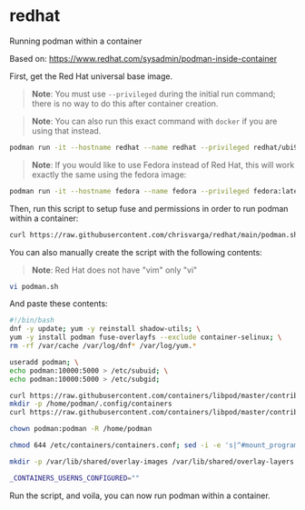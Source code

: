 # redhat
Running podman within a container

Based on: https://www.redhat.com/sysadmin/podman-inside-container

First, get the Red Hat universal base image.


>**Note**: You must use `--privileged` during the initial run command; there is no way to do this after container creation.

>**Note**: You can also run this exact command with `docker` if you are using that instead.

```bash
podman run -it --hostname redhat --name redhat --privileged redhat/ubi9 /bin/bash
```

>**Note**: If you would like to use Fedora instead of Red Hat, this will work exactly the same using the fedora image:
```bash
podman run -it --hostname fedora --name fedora --privileged fedora:latest /bin/bash
```

Then, run this script to setup fuse and permissions in order to run podman within a container:

```bash
curl https://raw.githubusercontent.com/chrisvarga/redhat/main/podman.sh | sh
```

You can also manually create the script with the following contents:

>**Note**: Red Hat does not have "vim" only "vi"

```bash
vi podman.sh
```

And paste these contents:
```bash
#!/bin/bash
dnf -y update; yum -y reinstall shadow-utils; \
yum -y install podman fuse-overlayfs --exclude container-selinux; \
rm -rf /var/cache /var/log/dnf* /var/log/yum.*

useradd podman; \
echo podman:10000:5000 > /etc/subuid; \
echo podman:10000:5000 > /etc/subgid;

curl https://raw.githubusercontent.com/containers/libpod/master/contrib/podmanimage/stable/containers.conf > /etc/containers/containers.conf
mkdir -p /home/podman/.config/containers
curl https://raw.githubusercontent.com/containers/libpod/master/contrib/podmanimage/stable/podman-containers.conf > /home/podman/.config/containers/containers.conf

chown podman:podman -R /home/podman

chmod 644 /etc/containers/containers.conf; sed -i -e 's|^#mount_program|mount_program|g' -e '/additionalimage.*/a "/var/lib/shared",' -e 's|^mountopt[[:space:]]*=.*$|mountopt = "nodev,fsync=0"|g' /etc/containers/storage.conf

mkdir -p /var/lib/shared/overlay-images /var/lib/shared/overlay-layers /var/lib/shared/vfs-images /var/lib/shared/vfs-layers; touch /var/lib/shared/overlay-images/images.lock; touch /var/lib/shared/overlay-layers/layers.lock; touch /var/lib/shared/vfs-images/images.lock; touch /var/lib/shared/vfs-layers/layers.lock

_CONTAINERS_USERNS_CONFIGURED=""
```

Run the script, and voila, you can now run podman within a container.
